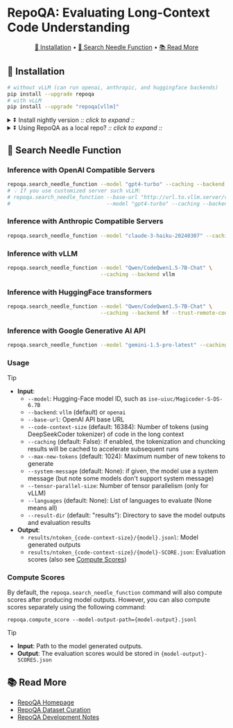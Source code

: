 # RepoQA: Evaluating Long-Context Code Understanding

<p align="center">
    <a href="#-installation">🚀 Installation</a> •
    <a href="#-search-needle-function">🏁 Search Needle Function</a> •
    <a href="#-read-more">📚 Read More</a>
</p>

## 🚀 Installation

```bash
# without vLLM (can run openai, anthropic, and huggingface backends)
pip install --upgrade repoqa
# with vLLM
pip install --upgrade "repoqa[vllm]"
```

<details><summary>⏬ Install nightly version <i>:: click to expand ::</i></summary>
<div>

```bash
pip install --upgrade "git+https://github.com/evalplus/repoqa.git"                 # without vLLM
pip install --upgrade "repoqa[vllm] @ git+https://github.com/evalplus/repoqa@main" # with vLLM
```

</div>
</details>

<details><summary>⏬ Using RepoQA as a local repo? <i>:: click to expand ::</i></summary>
<div>

```bash
git clone https://github.com/evalplus/repoqa.git
cd repoqa
export PYTHONPATH=$PYTHONPATH:$(pwd)
pip install -r requirements.txt
```

</div>
</details>

## 🏁 Search Needle Function

### Inference with OpenAI Compatible Servers

```bash
repoqa.search_needle_function --model "gpt4-turbo" --caching --backend openai
# 💡 If you use customized server such vLLM:
# repoqa.search_needle_function --base-url "http://url.to.vllm.server/v1" \
#                               --model "gpt4-turbo" --caching --backend openai
```

### Inference with Anthropic Compatible Servers

```bash
repoqa.search_needle_function --model "claude-3-haiku-20240307" --caching --backend anthropic
```

### Inference with vLLM

```bash
repoqa.search_needle_function --model "Qwen/CodeQwen1.5-7B-Chat" \
                              --caching --backend vllm
```

### Inference with HuggingFace transformers

```bash
repoqa.search_needle_function --model "Qwen/CodeQwen1.5-7B-Chat" \
                              --caching --backend hf --trust-remote-code
```

### Inference with Google Generative AI API

```bash
repoqa.search_needle_function --model "gemini-1.5-pro-latest" --caching --backend google
```

### Usage

> [!Tip]
>
> - **Input**:
>   - `--model`: Hugging-Face model ID, such as `ise-uiuc/Magicoder-S-DS-6.7B`
>   - `--backend`: `vllm` (default) or `openai`
>   - `--base-url`: OpenAI API base URL
>   - `--code-context-size` (default: 16384): Number of tokens (using DeepSeekCoder tokenizer) of code in the long context
>   - `--caching` (default: False): if enabled, the tokenization and chuncking results will be cached to accelerate subsequent runs
>   - `--max-new-tokens` (default: 1024): Maximum number of new tokens to generate
>   - `--system-message` (default: None): if given, the model use a system message (but note some models don't support system message)
>   - `--tensor-parallel-size`: Number of tensor parallelism (only for vLLM)
>   - `--languages` (default: None): List of languages to evaluate (None means all)
>   - `--result-dir` (default: "results"): Directory to save the model outputs and evaluation results
> - **Output**:
>   - `results/ntoken_{code-context-size}/{model}.jsonl`: Model generated outputs
>   - `results/ntoken_{code-context-size}/{model}-SCORE.json`: Evaluation scores (also see [Compute Scores](#compute-scores))

### Compute Scores

By default, the `repoqa.search_needle_function` command will also compute scores after producing model outputs.
However, you can also compute scores separately using the following command:

```shell
repoqa.compute_score --model-output-path={model-output}.jsonl
```

> [!Tip]
>
> - **Input**: Path to the model generated outputs.
> - **Output**: The evaluation scores would be stored in `{model-output}-SCORES.json`

## 📚 Read More

- [RepoQA Homepage](https://evalplus.github.io/repoqa.html)
- [RepoQA Dataset Curation](docs/curate_dataset.md)
- [RepoQA Development Notes](docs/dev_note.md)
